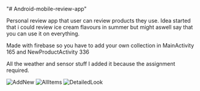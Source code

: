 "# Android-mobile-review-app" 

Personal review app that user can review products they use. Idea started that i could review ice cream flavours in summer but might aswell say that you can use it on everything.

Made with firebase so you have to add your own collection in
MainActivity 165
and
NewProductActivity 336

All the weather and sensor stuff I added it because the assignment required.





![AddNew](https://github.com/user-attachments/assets/c6df8321-5981-4b97-ab62-d516c4a27ce4)
![AllItems](https://github.com/user-attachments/assets/11abca2a-6334-4150-82da-9c50ea803d79)
![DetailedLook](https://github.com/user-attachments/assets/554c47cc-ebd9-438e-92f1-255aaa8615c9)
